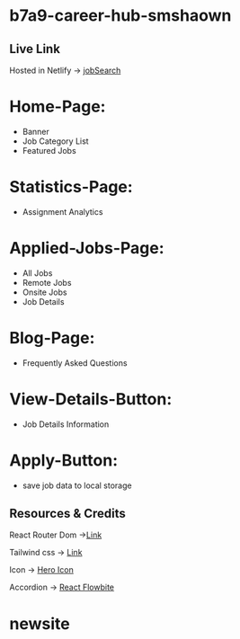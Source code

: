 
# b7a9-career-hub-smshaown

## Live Link

Hosted in Netlify -> [jobSearch](https://marvelous-gelato-4d6d75.netlify.app/)

# Home-Page:

* Banner
* Job Category List
* Featured Jobs

# Statistics-Page:

* Assignment Analytics

# Applied-Jobs-Page:

* All Jobs
* Remote Jobs
* Onsite Jobs
* Job Details

# Blog-Page:

* Frequently Asked Questions

# View-Details-Button:

* Job Details Information

# Apply-Button:

* save job data to local storage

## Resources & Credits

React Router Dom ->[Link](https://reactrouter.com/en/main/start/tutorial)

Tailwind css -> [Link](https://tailwindcss.com/)

Icon -> [Hero Icon](https://heroicons.com/)

Accordion -> [React Flowbite](https://flowbite-react.com/accordion)
# newsite

